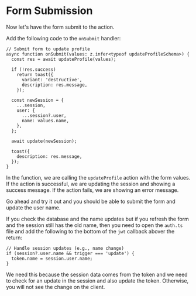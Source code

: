 # Form Submission

Now let's have the form submit to the action.

Add the following code to the `onSubmit` handler:

```tsx
// Submit form to update profile
async function onSubmit(values: z.infer<typeof updateProfileSchema>) {
  const res = await updateProfile(values);

  if (!res.success)
    return toast({
      variant: 'destructive',
      description: res.message,
    });

  const newSession = {
    ...session,
    user: {
      ...session?.user,
      name: values.name,
    },
  };

  await update(newSession);

  toast({
    description: res.message,
  });
}
```


In the function, we are calling the `updateProfile` action with the form values. If the action is successful, we are updating the session and showing a success message. If the action fails, we are showing an error message.

Go ahead and try it out and you should be able to submit the form and update the user name.

If you check the database and the name updates but if you refresh the form and the session still has the old name, then you need to open the `auth.ts` file and add the following to the bottom of the `jwt` callback abover the return:

```tsx
// Handle session updates (e.g., name change)
if (session?.user.name && trigger === 'update') {
  token.name = session.user.name;
}
```

We need this because the session data comes from the token and we need to check for an update in the session and also update the token. Otherwise, you will not see the change on the client.